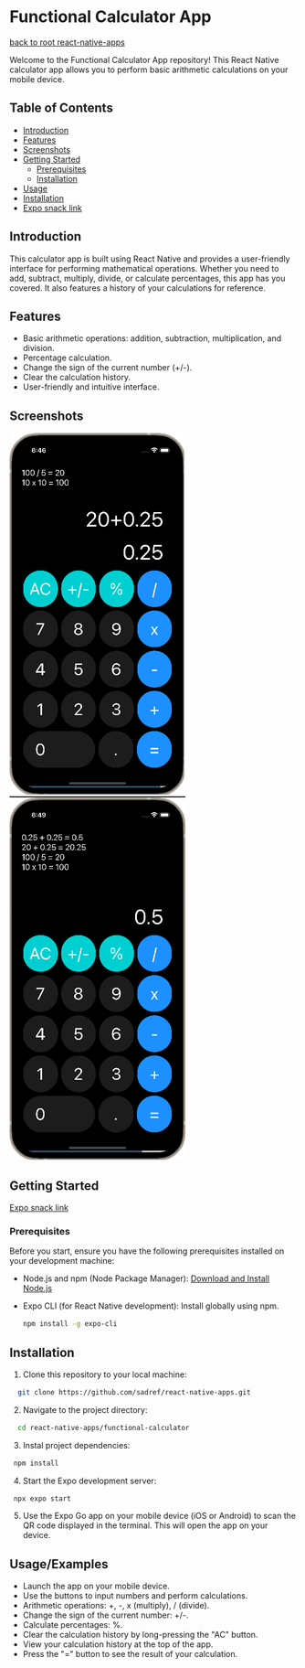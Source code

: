 # Functional Calculator App
[back to root react-native-apps](https://github.com/sadref/react-native-apps/tree/main)

Welcome to the Functional Calculator App repository! This React Native calculator app allows you to perform basic arithmetic calculations on your mobile device.

## Table of Contents
- [Introduction](#introduction)
- [Features](#features)
- [Screenshots](#screenshots)
- [Getting Started](#getting-started)
  - [Prerequisites](#prerequisites)
  - [Installation](#installation)
- [Usage](#usage)
- [Installation](#Installation)
- [Expo snack link](https://snack.expo.dev/@sadref/functional-calculator-final?platform=web)

## Introduction

This calculator app is built using React Native and provides a user-friendly interface for performing mathematical operations. Whether you need to add, subtract, multiply, divide, or calculate percentages, this app has you covered. It also features a history of your calculations for reference.

## Features

- Basic arithmetic operations: addition, subtraction, multiplication, and division.
- Percentage calculation.
- Change the sign of the current number (+/-).
- Clear the calculation history.
- User-friendly and intuitive interface.

## Screenshots

![Screenshot 1](screenshots/screenshot1.PNG)
![Screenshot 2](screenshots/screenshot2.PNG)

## Getting Started

 [Expo snack link](https://snack.expo.dev/@sadref/functional-calculator-final?platform=web)

### Prerequisites

Before you start, ensure you have the following prerequisites installed on your development machine:

- Node.js and npm (Node Package Manager): [Download and Install Node.js](https://nodejs.org/)
- Expo CLI (for React Native development): Install globally using npm.

  ```bash
  npm install -g expo-cli
## Installation

1. Clone this repository to your local machine:

```bash
  git clone https://github.com/sadref/react-native-apps.git
```
2. Navigate to the project directory:

```bash
  cd react-native-apps/functional-calculator
```
3. Instal project dependencies:

```bash
 npm install
```

4. Start the Expo development server:

```bash
 npx expo start
```

5. Use the Expo Go app on your mobile device (iOS or Android) to scan the QR code displayed in the terminal. This will open the app on your device.
## Usage/Examples

- Launch the app on your mobile device.
- Use the buttons to input numbers and perform calculations.
- Arithmetic operations: +, -, x (multiply), / (divide).
- Change the sign of the current number: +/-.
- Calculate percentages: %.
- Clear the calculation history by long-pressing the "AC" button.
- View your calculation history at the top of the app.
- Press the "=" button to see the result of your calculation.
